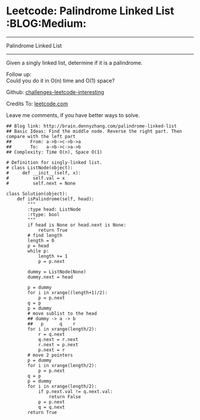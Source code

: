 # Leetcode: Palindrome Linked List     :BLOG:Medium:


---

Palindrome Linked List  

---

Given a singly linked list, determine if it is a palindrome.  

Follow up:  
Could you do it in O(n) time and O(1) space?  

Github: [challenges-leetcode-interesting](https://github.com/DennyZhang/challenges-leetcode-interesting/tree/master/palindrome-linked-list)  

Credits To: [leetcode.com](https://leetcode.com/problems/palindrome-linked-list/description/)  

Leave me comments, if you have better ways to solve.  

    ## Blog link: http://brain.dennyzhang.com/palindrome-linked-list
    ## Basic Ideas: Find the middle node. Reverse the right part. Then compare with the left part
    ##       From: a->b->c->b->a
    ##       To:   a->b->c->a->b
    ## Complexity: Time O(n), Space O(1)
    
    # Definition for singly-linked list.
    # class ListNode(object):
    #     def __init__(self, x):
    #         self.val = x
    #         self.next = None
    
    class Solution(object):
        def isPalindrome(self, head):
            """
            :type head: ListNode
            :rtype: bool
            """
            if head is None or head.next is None:
                return True
            # find length
            length = 0
            p = head
            while p:
                length += 1
                p = p.next
    
            dummy = ListNode(None)
            dummy.next = head
    
            p = dummy
            for i in xrange((length+1)/2):
                p = p.next
            q = p
            p = dummy
            # move sublist to the head
            ## dummy -> a -> b
            ##   p      q    r
            for i in xrange(length/2):
                r = q.next
                q.next = r.next
                r.next = p.next
                p.next = r
            # move 2 pointers
            p = dummy
            for i in xrange(length/2):
                p = p.next
            q = p
            p = dummy
            for i in xrange(length/2):
                if p.next.val != q.next.val:
                    return False
                p = p.next
                q = q.next
            return True
